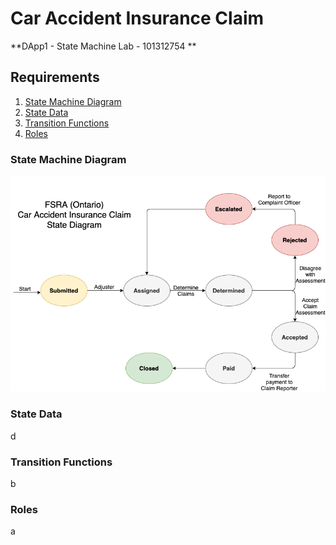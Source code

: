 # Car Accident Insurance Claim 

**DApp1 - State Machine Lab - 101312754 **

## Requirements
1. [State Machine Diagram](#state-machine-diagram)
2. [State Data](#state-data)
3. [Transition Functions](#transition-functions)
4. [Roles](#roles)

### State Machine Diagram

![alt text](https://github.com/mralfaris/AutoInsuranceDApp/blob/main/images/FSRAO-InsuranceClaimFinal.png?raw=true)

### State Data






























d

### Transition Functions





























b

### Roles




























a
